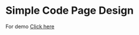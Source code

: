 <h1> Simple Code Page Design</h1>

For demo <a href="https://code-page.herokuapp.com/"> Click here</a>
